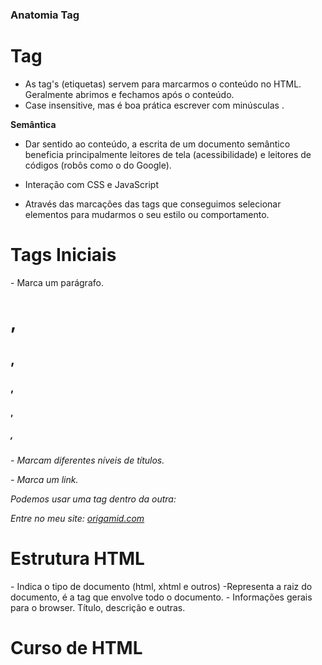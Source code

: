 
### Anatomia Tag

# **Tag**

- As tag's (etiquetas) servem para marcarmos o conteúdo no HTML. Geralmente abrimos <a> e fechamos </a> após o conteúdo.
- Case insensitive, mas é boa prática escrever com minúsculas <html>.

**Semântica**

- Dar sentido ao conteúdo, a escrita de um documento semântico beneficia principalmente leitores de tela (acessibilidade) e leitores de códigos (robôs como o do Google).

- Interação com CSS e JavaScript

- Através das marcações das tags que conseguimos selecionar elementos para mudarmos o seu estilo ou comportamento.


# **Tags Iniciais**

<p> - Marca um parágrafo.

<h1>, <h2>, <h3>, <h4>, <h5>, <h6> - Marcam diferentes níveis de títulos.

<a> - Marca um link.

Podemos usar uma tag dentro da outra:
<p>Entre no meu site: <a href="https://www.origamid.com">origamid.com</a></p>

# **Estrutura HTML** 

<!DOCTYPE html> - Indica o tipo de documento (html, xhtml e outros)

<html> -Representa a raiz do documento, é a tag que envolve todo o documento.

<head> - Informações gerais para o browser. Título, descrição e outras.

<title> - Título do documento.

<meta> - Dados extras sobre o documento.

<body> - Conteúdo do site, aqui escrevemos toda a estrutura do documento.

Exemplo da estrutura completa: 

<!DOCTYPE html>
<html>
  <head>
    <meta charset="UTF-8">
    <title>Título da Página</title>
  </head>
  <body>
    <h1>Curso de HTML</h1>
  </body>
</html>

